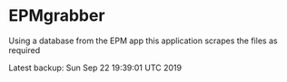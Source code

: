 # EPMgrabber
Using a database from the EPM app this application scrapes the files as required


Latest backup: Sun Sep 22 19:39:01 UTC 2019
